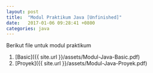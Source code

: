 ```yaml
---
layout: post
title:  "Modul Praktikum Java [Unfinished]"
date:   2017-01-06 09:28:41 +0800
categories: java
---
```

Berikut file untuk modul praktikum

1. [Basic]({{ site.url }}/assets/Modul-Java-Basic.pdf) 
2. [Proyek]({{ site.url }}/assets/Modul-Java-Proyek.pdf) 